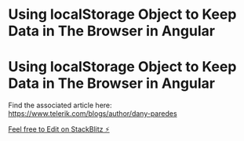 # Using localStorage Object to Keep Data in The Browser in Angular





# Using localStorage Object to Keep Data in The Browser in Angular
Find the associated article here: https://www.telerik.com/blogs/author/dany-paredes

 [Feel free to Edit on StackBlitz ⚡️](https://stackblitz.com/edit/local-storage-with-angular)
